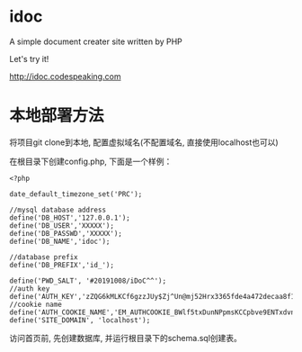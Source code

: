 # idoc
A simple document creater site written by PHP

Let's try it! 

http://idoc.codespeaking.com

# 本地部署方法
将项目git clone到本地, 配置虚拟域名(不配置域名, 直接使用localhost也可以)

在根目录下创建config.php, 下面是一个样例：

```
<?php

date_default_timezone_set('PRC');

//mysql database address
define('DB_HOST','127.0.0.1');
define('DB_USER','XXXXX');
define('DB_PASSWD','XXXXX');
define('DB_NAME','idoc');

//database prefix
define('DB_PREFIX','id_');

define('PWD_SALT', '#20191008/iDoC^^');
//auth key
define('AUTH_KEY','zZQG6kMLKCf6gzzJUy$Zj^Un@mj52Hrx3365fde4a472decaa8f104b97717e125');
//cookie name
define('AUTH_COOKIE_NAME','EM_AUTHCOOKIE_BWlf5txDunNPpmsKCCpbve9ENTxdvnr2');
define('SITE_DOMAIN', 'localhost');
```

访问首页前, 先创建数据库, 并运行根目录下的schema.sql创建表。